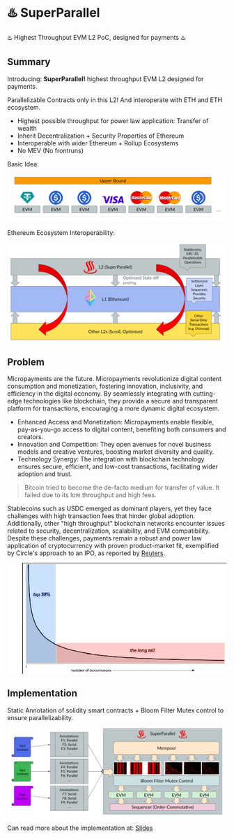 
# ♨️ SuperParallel

♨️ Highest Throughput EVM L2 PoC, designed for payments ♨️


## Summary

Introducing: **SuperParallel!** highest throughput EVM L2 designed for payments.

Parallelizable Contracts only in this L2! And interoperate with ETH and ETH ecosystem.
- Highest possible throughput for power law application: Transfer of wealth
- Inherit Decentralization + Security Properties of Ethereum
- Interoperable with wider Ethereum + Rollup Ecosystems
- No MEV (No frontruns)

Basic Idea:

![Parallel-Only EVM Execution](image-3.png)

Ethereum Ecosystem Interoperability:

![alt text](image-2.png)


## Problem

Micropayments are the future. Micropayments revolutionize digital content consumption and monetization, fostering innovation, inclusivity, and efficiency in the digital economy. By seamlessly integrating with cutting-edge technologies like blockchain, they provide a secure and transparent platform for transactions, encouraging a more dynamic digital ecosystem.

- Enhanced Access and Monetization: Micropayments enable flexible, pay-as-you-go access to digital content, benefiting both consumers and creators.
- Innovation and Competition: They open avenues for novel business models and creative ventures, boosting market diversity and quality.
- Technology Synergy: The integration with blockchain technology ensures secure, efficient, and low-cost transactions, facilitating wider adoption and trust.


> Bitcoin tried to become the de-facto medium for transfer of value. It failed due to its low throughput and high fees.


Stablecoins such as USDC emerged as dominant players, yet they face challenges with high transaction fees that hinder global adoption. Additionally, other "high throughput" blockchain networks encounter issues related to security, decentralization, scalability, and EVM compatibility. Despite these challenges, payments remain a robust and power law application of cryptocurrency with proven product-market fit, exemplified by Circle's approach to an IPO, as reported by [Reuters](https://www.reuters.com/markets/deals/stablecoin-firm-circle-confidentially-files-us-ipo-2024-01-11/).


![alt text](image.png)


## Implementation


Static Annotation of solidity smart contracts + Bloom Filter Mutex control to ensure parallelizability. 


![alt text](image-1.png)

Can read more about the implementation at: [Slides](https://docs.google.com/presentation/d/1QMw9t38TNsDCZesRFK90rzCWjB6m-wrVypBqQu_uOhk/edit?usp=sharing)